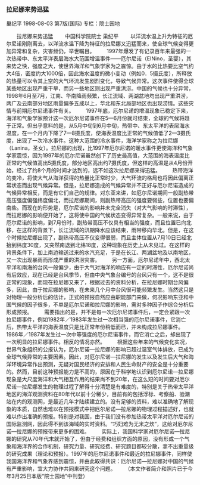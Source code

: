 ### 拉尼娜来势迅猛
巢纪平
1998-08-03
第7版(国际)
专栏：院士园地

　　拉尼娜来势迅猛
　　中国科学院院士  巢纪平
　　以洋流水温上升为特征的厄尔尼诺刚刚离去，以洋流水温下降为特征的拉尼娜又迅猛而来，使全球气候变得更加异常和复杂，灾害频仍，举世瞩目。
　　1997年爆发了有记录百年来最强的一次热带中、东太平洋表层海水大范围增温事件——厄尔尼诺（EINino，圣婴），其来势之快，强度之大，使世界海洋和气象学家为之震惊。由于水的比热要比空气约大4倍，密度约大1000倍，因此海水温度的微小变动（例如0．5摄氏度），所释放的热量可以令其上空的大气环流发生剧烈变化，导致气候异常。这次事件使得全球某些地区出现严重干旱，而另一些地区则出现严重洪涝。中国的气候也十分异常，1998年6月至7月，江南、华南降雨频繁，长江流域、两湖盆地均出现严重洪涝，两广及云南部分地区雨量偏多五成以上，华北和东北局部地区也出现涝情。这些灾情与前期厄尔尼诺事件有关。
　　1997年底，厄尔尼诺的增温现象已稳定下来，海洋和气象学家预计这一次厄尔尼诺事件在5—6月份就可结束，全球的气候将趋于正常。但出乎意料的是，从5月中旬到6月中旬，热带中、东太平洋的表层海水温度，在一个月内下降了7—8摄氏度，使海表温度比正常的气候值低了2—3摄氏度，出现了一次冷水事件。这种大范围的冷水事件，海洋学家称之为拉尼娜（Lanina，圣女）。拉尼娜的出现，比1997年厄尔尼诺的暖水事件更使海洋和气象学家震惊，因为1997年的厄尔尼诺虽然创下了历史最高值，大范围的海表温度比正常的气候值高出5摄氏度，部分地区高出约7摄氏度，但这样的高温是从4月份开始，经过了约8个月的时间才达到的，远不如这次拉尼娜来得迅猛。
　　热带海洋的变冷，将使大气从海洋获得的热量比正常时少，大气环流的格局也将因此偏离正常状态而出现气候异常。但是，拉尼娜造成的气候异常并不正好与厄尔尼诺造成的气候异常相反，而是有它们自己的规律。对东亚来讲，如厄尔尼诺期间一般副热带高压强度偏强纬度偏北，而拉尼娜期间，则副热带高压的强度要弱些，位置也要偏南些。而现在的形势是，厄尔尼诺的影响并未完全消失（对大气影响的时滞性），而拉尼娜的影响便开始了，这将使中国的气候状态变得异常复杂。一般来说，由于厄尔尼诺的影响，到7月份时，副热带高压不仅具有相当的强度，而且位置已向北移，在这样的背景下，长江流域的汛期降水应该结束，雨带移向华北。但是，在这个时候拉尼娜出现了，副热带高压不仅变得很弱，而且主体位置从7月10日已经北抬到纬度30度，又突然南退到北纬18度，这种现象在历史上从未见过。在这样的背景条件下，加上南边输送过来的水汽充足，于是在长江、两湖盆地及以南地区，又一次出现暴雨而形成严重的洪涝灾害。
　　另一方面，厄尔尼诺年中，西北太平洋和南海的台风一般偏少，由于大气对海洋的响应有一定的时滞性，厄尔尼诺尚有后效应，现在已经是台风季节，但由中央气象台编号的台风只有一个，这不是很正常的现象，而现在拉尼娜又来了，根据过去的资料分析，在拉尼娜时期台风偏多，因此，由于拉尼娜的影响，在未来几个月中台风很可能频繁发生。当然这只是对物理一般分析后的估计，正式的预报自然应由职能部门来做，何况影响东亚和中国气候的因子很多，不单是厄尔尼诺和拉尼娜的影响，需对多种因子作综合分析后形成预报。
　　需要指出的是，并不是每一次厄尔尼诺事件后，一定会紧跟一次拉尼娜事件，例如1982年／1983年发生过一次相当强的厄尔尼诺事件，它消亡后，热带太平洋的海表温度只是比正常年份稍低而已，并未构成拉尼娜事件。1986年／1987年发生过一次中等强度的厄尔尼诺事件，而它消亡之后，却出现了一次明显的拉尼娜事件。相反的情况亦然。
　　根据这些年来的气候变化实况，世界气象组织的公报认为，厄尔尼诺—拉尼娜的影响已超过温室气体排放，已成为全球气候异常的主要因素。因此，对厄尔尼诺—拉尼娜的发生以及发生后大气和海洋环境异常作出预测，无疑对国民经济的安排和人民生命财产的安全是十分重要的。然而，目前这种预报能力是不高的，原因在于科学地认识到厄尔尼诺—拉尼娜现象是大尺度海洋和大气相互作用的结果尚不到20年，在这么短的时间要对厄尔尼诺—拉尼娜发生的物理过程了解得十分清楚是有难度的，特别是关于热带太平洋地区的海洋观测资料在80年代以前十分稀少，目前有的包括浮标、考察船、验潮站在内的观测网，是最近几年才陆续建立的。没有足够的资料，难以准确地了解现象的本质，自然也难以在预报模式中把厄尔尼诺—拉尼娜的物理过程描述好，也就难以作出准确的预报。特别是对我国，由于我们没有参加热带太平洋对厄尔尼诺的国际监测网，因此得不到该海域的实时资料。“巧妇难为无米之炊”，这给对厄尔尼诺—拉尼娜的预报带来更多的困难。
　　实际上，我国科学家对厄尔尼诺—拉尼娜的研究从70年代末就开始了，但由于经费和组织方面的原因，没有形成一个气象和海洋界的合作机制，研究力量、研究经费、研究题目都较分散，拿不出重量级的研究成果（理论和预报）。1997年的厄尔尼诺事件和最近的拉尼娜事件，同样使我国海洋界和气象界感到震惊，并由此取得共识：厄尔尼诺—拉尼娜对中国的气候有严重影响，宜大力协作共同来研究这个问题。
　　（本文作者简介和照片已于今年3月25日本版“院士园地”中刊登）
